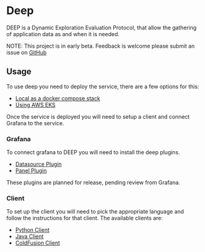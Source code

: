 # Deep

DEEP is a Dynamic Exploration Evaluation Protocol, that allow the gathering of application data as and when it is
needed.

NOTE: This project is in early beta. Feedback is welcome please submit an issue
on [GitHub](https://github.com/intergra/deep)

## Usage

To use deep you need to deploy the service, there are a few options for this:

- [Local as a docker compose stack](./deploy/local.md)
- [Using AWS EKS](deploy/aws/aws-eks.md)

Once the service is deployed you will need to setup a client and connect Grafana to the service.

### Grafana

To connect grafana to DEEP you will need to install the deep plugins.

- [Datasource Plugin](https://github.com/intergral/grafana-deep-datasource)
- [Panel Plugin](https://github.com/intergral/grafana-deep-panel)

These plugins are planned for release, pending review from Grafana.

### Client

To set up the client you will need to pick the appropriate language and follow the instructions for that client. The
available clients are:

- [Python Client](https://github.com/intergral/deep-python-client)
- [Java Client](https://github.com/intergral/deep-java-client)
- [ColdFusion Client](https://github.com/intergral/deep-java-client)
